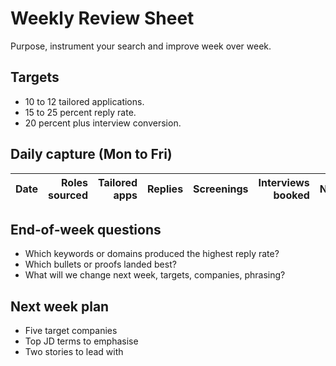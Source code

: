 # Weekly Review Sheet

Purpose, instrument your search and improve week over week.

## Targets
- 10 to 12 tailored applications.
- 15 to 25 percent reply rate.
- 20 percent plus interview conversion.

## Daily capture (Mon to Fri)
| Date | Roles sourced | Tailored apps | Replies | Screenings | Interviews booked | Notes |
|---|---:|---:|---:|---:|---:|---|

## End‑of‑week questions
- Which keywords or domains produced the highest reply rate?
- Which bullets or proofs landed best?
- What will we change next week, targets, companies, phrasing?

## Next week plan
- Five target companies
- Top JD terms to emphasise
- Two stories to lead with
